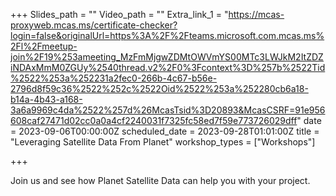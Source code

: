 +++
Slides_path = ""
Video_path = ""
Extra_link_1 = "https://mcas-proxyweb.mcas.ms/certificate-checker?login=false&originalUrl=https%3A%2F%2Fteams.microsoft.com.mcas.ms%2Fl%2Fmeetup-join%2F19%253ameeting_MzFmMjgwZDMtOWVmYS00MTc3LWJkM2ItZDZiNDAxMmM0ZGUy%2540thread.v2%2F0%3Fcontext%3D%257b%2522Tid%2522%253a%252231a2fec0-266b-4c67-b56e-2796d8f59c36%2522%252c%2522Oid%2522%253a%252280cb6a18-b14a-4b43-a168-3a6a9969c4da%2522%257d%26McasTsid%3D20893&McasCSRF=91e956608caf27471d02cc0a0a4cf2240031f7325fc58ed7f59e773726029dff"
date = 2023-09-06T00:00:00Z
scheduled_date = 2023-09-28T01:01:00Z
title = "Leveraging Satellite Data From Planet"
workshop_types = ["Workshops"]

+++

Join us and see how Planet Satellite Data can help you with your project. 